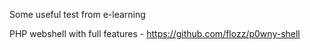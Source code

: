 Some useful test from e-learning

PHP webshell with full features - https://github.com/flozz/p0wny-shell
